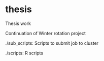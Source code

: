 # thesis
Thesis work

Continuation of Winter rotation project

./sub_scripts: Scripts to submit job to cluster

./scripts: R scripts
